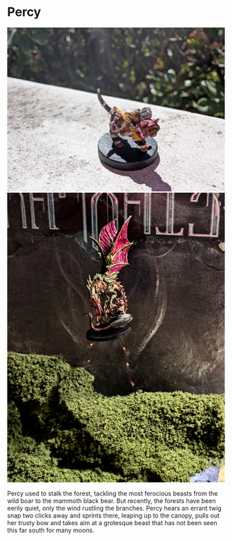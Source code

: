
# Percy

![image](/assets/images/percyStand.jpg)
![image](/assets/images/percyFly.jpg)

Percy used to stalk the forest, tackling the most ferocious beasts from the wild boar to the mammoth black bear. But recently, the forests have been eerily quiet, only the wind rustling the branches. Percy hears an errant twig snap two clicks away and sprints there, leaping up to the canopy, pulls out her trusty bow and takes aim at a grotesque beast that has not been seen this far south for many moons.
